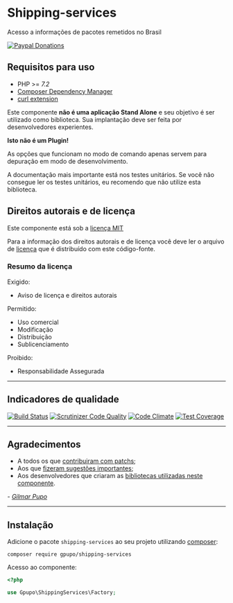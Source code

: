 # Shipping-services

Acesso a informações de pacotes remetidos no Brasil

[![Paypal Donations](https://www.paypalobjects.com/en_US/i/btn/btn_donate_SM.gif)](https://www.paypal.com/cgi-bin/webscr?cmd=_s-xclick&hosted_button_id=EK6F2WRKG7GNN&item_name=shipping-services)



## Requisitos para uso


- PHP >= *7.2*
- [Composer Dependency Manager](http://getcomposer.org)
- [curl extension](http://php.net/manual/en/intro.curl.php)


Este componente **não é uma aplicação Stand Alone** e seu objetivo é ser utilizado como biblioteca.
Sua implantação deve ser feita por desenvolvedores experientes.

**Isto não é um Plugin!**

As opções que funcionam no modo de comando apenas servem para depuração em modo de
desenvolvimento.

A documentação mais importante está nos testes unitários. Se você não consegue ler os testes unitários, eu recomendo que não utilize esta biblioteca.



## Direitos autorais e de licença

Este componente está sob a [licença MIT](https://github.com/gpupo/common-sdk/blob/master/LICENSE)

Para a informação dos direitos autorais e de licença você deve ler o arquivo
de [licença](https://github.com/gpupo/common-sdk/blob/master/LICENSE) que é distribuído com este código-fonte.

### Resumo da licença

Exigido:

- Aviso de licença e direitos autorais

Permitido:

- Uso comercial
- Modificação
- Distribuição
- Sublicenciamento

Proibido:

- Responsabilidade Assegurada



---

## Indicadores de qualidade

[![Build Status](https://secure.travis-ci.org/gpupo/shipping-services.png?branch=master)](http://travis-ci.org/gpupo/shipping-services)
[![Scrutinizer Code Quality](https://scrutinizer-ci.com/g/gpupo/shipping-services/badges/quality-score.png?b=master)](https://scrutinizer-ci.com/g/gpupo/shipping-services/?branch=master)
[![Code Climate](https://codeclimate.com/github/gpupo/shipping-services/badges/gpa.svg)](https://codeclimate.com/github/gpupo/shipping-services)
[![Test Coverage](https://codeclimate.com/github/gpupo/shipping-services/badges/coverage.svg)](https://codeclimate.com/github/gpupo/shipping-services/coverage)



---

## Agradecimentos

* A todos os que [contribuiram com patchs](https://github.com/gpupo/shipping-services/contributors);
* Aos que [fizeram sugestões importantes](https://github.com/gpupo/shipping-services/issues);
* Aos desenvolvedores que criaram as [bibliotecas utilizadas neste componente](https://github.com/gpupo/shipping-services/blob/master/Resources/doc/libraries-list.md).

 _- [Gilmar Pupo](https://opensource.gpupo.com/)_



---

## Instalação

Adicione o pacote ``shipping-services`` ao seu projeto utilizando [composer](http://getcomposer.org):

    composer require gpupo/shipping-services


Acesso ao componente:

```php
<?php

use Gpupo\ShippingServices\Factory;
```
